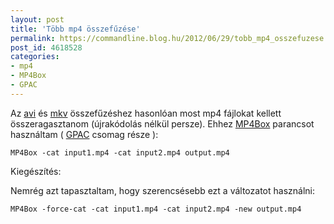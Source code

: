 ```yaml
---
layout: post
title: 'Több mp4 összefűzése'
permalink: https://commandline.blog.hu/2012/06/29/tobb_mp4_osszefuzese
post_id: 4618528
categories: 
- mp4
- MP4Box
- GPAC
---
```


Az 
[avi](http://commandline.blog.hu/2010/02/27/tobb_avi_osszefuzese) és 
[mkv](http://commandline.blog.hu/2010/04/02/tobb_matroska_osszefuzese) összefűzéshez hasonlóan most mp4 fájlokat kellett összeragasztanom (újrakódolás nélkül persze). Ehhez 
[MP4Box](http://gpac.wp.mines-telecom.fr/mp4box/) parancsot használtam ( 
[GPAC](http://gpac.wp.mines-telecom.fr/) csomag része ):

```
MP4Box -cat input1.mp4 -cat input2.mp4 output.mp4
```

Kiegészítés:

Nemrég azt tapasztaltam, hogy szerencsésebb ezt a változatot használni:

```
MP4Box -force-cat -cat input1.mp4 -cat input2.mp4 -new output.mp4
```
